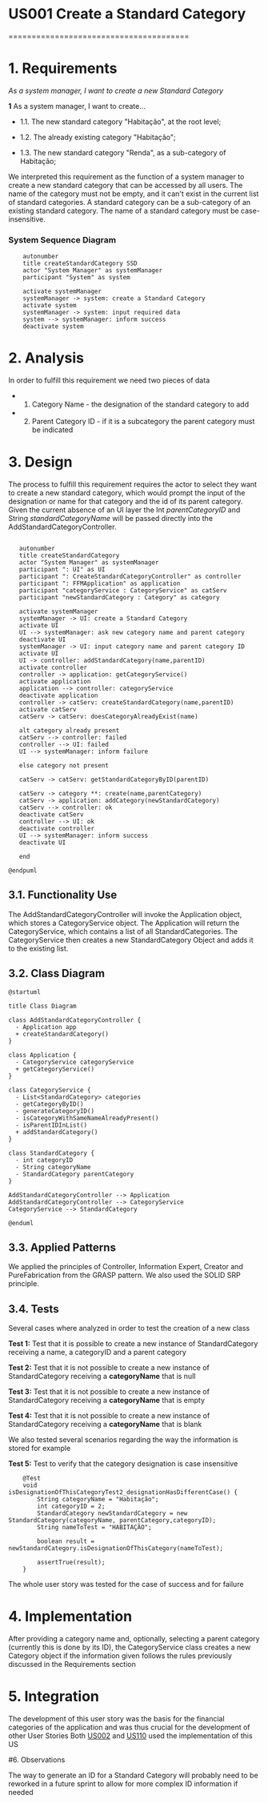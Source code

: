 # US001 Create a Standard Category
=======================================


# 1. Requirements

*As a system manager, I want to create a new Standard Category*


**1** As a system manager, I want to create...

- 1.1. The new standard category "Habitação", at the root level;

- 1.2. The already existing category "Habitação";

- 1.3. The new standard category "Renda", as a sub-category of Habitação; 

We interpreted this requirement as the function of a system manager to create a new standard category that can be accessed by all users. 
The name of the category must not be empty, and it can't exist in the current list of standard categories.
A standard category can be a sub-category of an existing standard category.
The name of a standard category must be case-insensitive.

### System Sequence Diagram

```` puml
    autonumber
    title createStandardCategory SSD
    actor "System Manager" as systemManager
    participant "System" as system

    activate systemManager
    systemManager -> system: create a Standard Category
    activate system
    systemManager -> system: input required data
    system --> systemManager: inform success
    deactivate system

````
# 2. Analysis

In order to fulfill this requirement we need two pieces of data

- 1. Category Name - the designation of the standard category to add
- 2. Parent Category ID - if it is a subcategory the parent category must be indicated

# 3. Design

The process to fulfill this requirement requires the actor to select they want to create a new standard category, 
which would prompt the input of the designation or name for that category and the id of its parent category.
Given the current absence of an UI layer the Int *parentCategoryID* and String *standardCategoryName* will be passed directly into the AddStandardCategoryController. 
 
```` puml

   autonumber
   title createStandardCategory
   actor "System Manager" as systemManager
   participant ": UI" as UI
   participant ": CreateStandardCategoryController" as controller
   participant ": FFMApplication" as application
   participant "categoryService : CategoryService" as catServ
   participant "newStandardCategory : Category" as category
   
   activate systemManager
   systemManager -> UI: create a Standard Category
   activate UI
   UI --> systemManager: ask new category name and parent category
   deactivate UI
   systemManager -> UI: input category name and parent category ID
   activate UI
   UI -> controller: addStandardCategory(name,parentID)
   activate controller
   controller -> application: getCategoryService()
   activate application
   application --> controller: categoryService
   deactivate application
   controller -> catServ: createStandardCategory(name,parentID)
   activate catServ
   catServ -> catServ: doesCategoryAlreadyExist(name)
   
   alt category already present
   catServ --> controller: failed
   controller --> UI: failed
   UI --> systemManager: inform failure
   
   else category not present

   catServ -> catServ: getStandardCategoryByID(parentID)

   catServ -> category **: create(name,parentCategory)
   catServ -> application: addCategory(newStandardCategory)
   catServ --> controller: ok
   deactivate catServ
   controller --> UI: ok
   deactivate controller
   UI --> systemManager: inform success
   deactivate UI
   
   end

@endpuml
````

## 3.1. Functionality Use
The AddStandardCategoryController will invoke the Application object, which stores a CategoryService object.
The Application will return the CategoryService, which contains a list of all StandardCategories.
The CategoryService then creates a new StandardCategory Object and adds it to the existing list.


## 3.2. Class Diagram
```puml
@startuml

title Class Diagram

class AddStandardCategoryController {
  - Application app
  + createStandardCategory()
}

class Application {
  - CategoryService categoryService
  + getCategoryService()
}

class CategoryService {
  - List<StandardCategory> categories
  - getCategoryByID()
  - generateCategoryID()
  - isCategoryWithSameNameAlreadyPresent()
  - isParentIDInList()
  + addStandardCategory()
}

class StandardCategory {
  - int categoryID
  - String categoryName
  - StandardCategory parentCategory
}

AddStandardCategoryController --> Application
AddStandardCategoryController --> CategoryService
CategoryService --> StandardCategory

@enduml
```

## 3.3. Applied Patterns
We applied the principles of Controller, Information Expert, Creator and PureFabrication from the GRASP pattern.
We also used the SOLID SRP principle.

## 3.4. Tests 
    
Several cases where analyzed in order to test the creation of a new class    

**Test 1:** Test that it is possible to create a new instance of StandardCategory receiving a name, a categoryID and a parent category 

**Test 2:** Test that it is not possible to create a new instance of StandardCategory receiving a **categoryName** that is null

**Test 3:** Test that it is not possible to create a new instance of StandardCategory receiving a **categoryName** that is empty

**Test 4:** Test that it is not possible to create a new instance of StandardCategory receiving a **categoryName** that is blank

We also tested several scenarios regarding the way the information is stored for example

**Test 5:** Test to verify that the category designation is case insensitive
 
````
    @Test
    void isDesignationOfThisCategoryTest2_designationHasDifferentCase() {
        String categoryName = "Habitação";
        int categoryID = 2;
        StandardCategory newStandardCategory = new StandardCategory(categoryName, parentCategory,categoryID);
        String nameToTest = "HABITAÇÃO";

        boolean result = newStandardCategory.isDesignationOfThisCategory(nameToTest);

        assertTrue(result);
    }
````

The whole user story was tested for the case of success and for failure

# 4. Implementation

After providing a category name and, optionally, selecting a parent category (currently this is done by its ID), the CategoryService class creates a new Category object if the information given follows the rules previously discussed in the Requirements section

# 5. Integration
 
The development of this user story was the basis for the financial categories of the application and was thus crucial for the development of other User Stories
Both [US002](US002_GetStandardCategoriesTree.md) and [US110](US110_GetCategoryTree.md) used the implementation of this US

#6. Observations

The way to generate an ID for a Standard Category will probably need to be reworked in a future sprint to allow for more complex ID information if needed